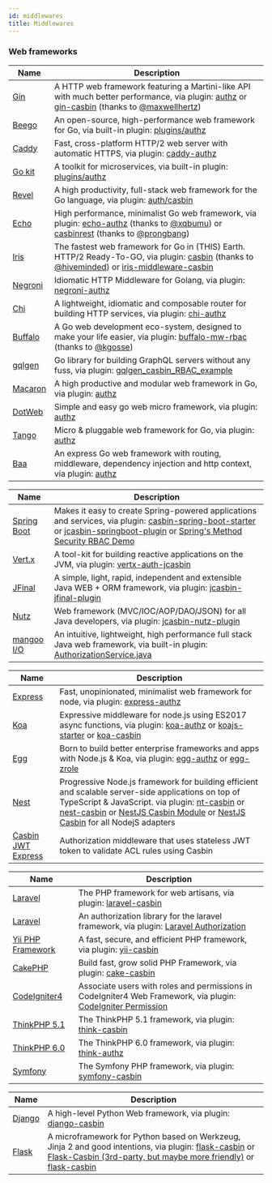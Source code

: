 ```yaml
---
id: middlewares
title: Middlewares
---
```


### Web frameworks

<!--DOCUSAURUS_CODE_TABS-->

<!--Go-->
Name | Description
----|----
[Gin](https://github.com/gin-gonic/gin) | A HTTP web framework featuring a Martini-like API with much better performance, via plugin: [authz](https://github.com/gin-contrib/authz) or [gin-casbin](https://github.com/maxwellhertz/gin-casbin) (thanks to [@maxwellhertz](https://github.com/maxwellhertz))
[Beego](https://github.com/astaxie/beego) | An open-source, high-performance web framework for Go, via built-in plugin: [plugins/authz](https://github.com/astaxie/beego/blob/master/plugins/authz)
[Caddy](https://github.com/mholt/caddy) | Fast, cross-platform HTTP/2 web server with automatic HTTPS, via plugin: [caddy-authz](https://github.com/casbin/caddy-authz)
[Go kit](https://github.com/go-kit/kit) | A toolkit for microservices, via built-in plugin: [plugins/authz](https://github.com/go-kit/kit/tree/master/auth/casbin)
[Revel](https://github.com/revel/revel) | A high productivity, full-stack web framework for the Go language, via plugin: [auth/casbin](https://github.com/revel/modules/tree/master/auth/casbin)
[Echo](https://github.com/labstack/echo) | High performance, minimalist Go web framework, via plugin: [echo-authz](https://github.com/labstack/echo-contrib/tree/master/casbin) (thanks to [@xqbumu](https://github.com/xqbumu)) or [casbinrest](https://github.com/prongbang/casbinrest) (thanks to [@prongbang](https://github.com/prongbang))
[Iris](https://github.com/kataras/iris) | The fastest web framework for Go in (THIS) Earth. HTTP/2 Ready-To-GO, via plugin: [casbin](https://github.com/iris-contrib/middleware/tree/master/casbin) (thanks to [@hiveminded](https://github.com/hiveminded)) or [iris-middleware-casbin](https://github.com/kokobing/iris-middleware-casbin)
[Negroni](https://github.com/urfave/negroni) | Idiomatic HTTP Middleware for Golang, via plugin: [negroni-authz](https://github.com/casbin/negroni-authz)
[Chi](https://github.com/pressly/chi) | A lightweight, idiomatic and composable router for building HTTP services, via plugin: [chi-authz](https://github.com/casbin/chi-authz)
[Buffalo](https://github.com/gobuffalo/buffalo) | A Go web development eco-system, designed to make your life easier, via plugin: [buffalo-mw-rbac](https://github.com/kgosse/buffalo-mw-rbac) (thanks to [@kgosse](https://github.com/kgosse))
[gqlgen](https://gqlgen.com/) | Go library for building GraphQL servers without any fuss, via plugin: [gqlgen_casbin_RBAC_example](https://github.com/WenyXu/gqlgen_casbin_RBAC_example)
[Macaron](https://github.com/go-macaron/macaron) | A high productive and modular web framework in Go, via plugin: [authz](https://github.com/go-macaron/authz)
[DotWeb](https://github.com/devfeel/dotweb) | Simple and easy go web micro framework, via plugin: [authz](https://github.com/devfeel/middleware/tree/master/authz)
[Tango](https://github.com/lunny/tango) | Micro & pluggable web framework for Go, via plugin: [authz](https://github.com/tango-contrib/authz)
[Baa](https://github.com/go-baa/baa) | An express Go web framework with routing, middleware, dependency injection and http context, via plugin: [authz](https://github.com/baa-middleware/authz)

<!--Java-->
Name | Description
----|----
[Spring Boot](https://projects.spring.io/spring-boot/) | Makes it easy to create Spring-powered applications and services, via plugin: [casbin-spring-boot-starter](https://github.com/jcasbin/casbin-spring-boot-starter) or [jcasbin-springboot-plugin](https://github.com/jcasbin/jcasbin-springboot-plugin) or [Spring's Method Security RBAC Demo](https://github.com/jveverka/java-11-examples/tree/master/spring/spring-jcasbin)
[Vert.x](https://vertx.io/) | A tool-kit for building reactive applications on the JVM, via plugin: [vertx-auth-jcasbin](https://github.com/vert-x3/vertx-auth/pull/215)
[JFinal](http://www.jfinal.com/) | A simple, light, rapid, independent and extensible Java WEB + ORM framework, via plugin: [jcasbin-jfinal-plugin](https://github.com/jcasbin/jcasbin-jfinal-plugin)
[Nutz](https://nutzam.com/) | Web framework (MVC/IOC/AOP/DAO/JSON) for all Java developers, via plugin: [jcasbin-nutz-plugin](https://github.com/jcasbin/jcasbin-nutz-plugin)
[mangoo I/O](https://github.com/svenkubiak/mangooio) | An intuitive, lightweight, high performance full stack Java web framework, via built-in plugin: [AuthorizationService.java](https://github.com/svenkubiak/mangooio/blob/e8c647a3f7c427bce27377025bec074f6d767f50/mangooio-core/src/main/java/io/mangoo/services/AuthorizationService.java)

<!--Node.js-->
Name | Description
----|----
[Express](https://github.com/expressjs/express) | Fast, unopinionated, minimalist web framework for node, via plugin: [express-authz](https://github.com/node-casbin/express-authz)
[Koa](https://github.com/koajs/koa) | Expressive middleware for node.js using ES2017 async functions, via plugin: [koa-authz](https://github.com/node-casbin/koa-authz) or [koajs-starter](https://github.com/djordjep/koajs-starter) or [koa-casbin](https://github.com/zcong1993/koa-casbin)
[Egg](https://github.com/eggjs/egg) | Born to build better enterprise frameworks and apps with Node.js & Koa, via plugin: [egg-authz](https://github.com/node-casbin/egg-authz) or [egg-zrole](https://github.com/klren0312/egg-zrole)
[Nest](https://nestjs.com/) | Progressive Node.js framework for building efficient and scalable server-side applications on top of TypeScript & JavaScript. via plugin: [nt-casbin](https://github.com/notadd/nt-casbin) or [nest-casbin](https://github.com/pardjs/nest-casbin) or [NestJS Casbin Module](https://github.com/switchit-conseil/nestjs-casbin-module) or [NestJS Casbin](https://github.com/juicycleff/nestjs-casbin) for all NodejS adapters
[Casbin JWT Express](https://github.com/tiagostutz/casbin-jwt-express) | Authorization middleware that uses stateless JWT token to validate ACL rules using Casbin

<!--PHP-->
Name | Description
----|----
[Laravel](https://laravel.com/) | The PHP framework for web artisans, via plugin: [laravel-casbin](https://github.com/php-casbin/laravel-casbin)
[Laravel](https://laravel.com/) | An authorization library for the laravel framework, via plugin: [Laravel Authorization](https://github.com/php-casbin/laravel-authz)
[Yii PHP Framework](https://www.yiiframework.com/) | A fast, secure, and efficient PHP framework, via plugin: [yii-casbin](https://github.com/php-casbin/yii-casbin)
[CakePHP](https://cakephp.org/) | Build fast, grow solid PHP Framework, via plugin: [cake-casbin](https://github.com/php-casbin/cake-casbin)
[CodeIgniter4](https://codeigniter.com/) | Associate users with roles and permissions in CodeIgniter4 Web Framework, via plugin: [CodeIgniter Permission](https://github.com/php-casbin/codeigniter-permission)
[ThinkPHP 5.1](http://www.thinkphp.cn/) | The ThinkPHP 5.1 framework, via plugin: [think-casbin](https://github.com/php-casbin/think-casbin)
[ThinkPHP 6.0](http://www.thinkphp.cn/) | The ThinkPHP 6.0 framework, via plugin: [think-authz](https://github.com/php-casbin/think-authz)
[Symfony](https://symfony.com/) | The Symfony PHP framework, via plugin: [symfony-casbin](https://github.com/videni/symfony-casbin)

<!--Python-->
Name | Description
----|----
[Django](https://www.djangoproject.com/) | A high-level Python Web framework, via plugin: [django-casbin](https://github.com/pycasbin/django-casbin)
[Flask](http://flask.pocoo.org/) | A microframework for Python based on Werkzeug, Jinja 2 and good intentions, via plugin: [flask-casbin](https://github.com/pycasbin/flask-casbin) or [Flask-Casbin (3rd-party, but maybe more friendly)](https://github.com/daymien/Flask-Casbin) or [flask-casbin](https://github.com/ScienceLogic/flask-casbin)

<!--END_DOCUSAURUS_CODE_TABS-->
